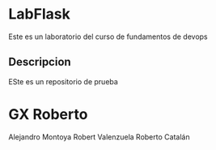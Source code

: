 # LabFlask

Este es un laboratorio del curso de fundamentos de devops

## Descripcion

ESte es un repositorio de prueba

# GX Roberto
Alejandro Montoya
Robert Valenzuela
Roberto Catalán
